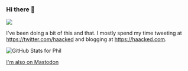 ### Hi there 👋

![](https://cloud.githubusercontent.com/assets/19977/12824530/79e28054-cb26-11e5-8480-da8a5b7db5d1.gif)

I've been doing a bit of this and that. I mostly spend my time tweeting at https://twitter.com/haacked and blogging at https://haacked.com.

![GitHub Stats for Phil](https://github-readme-stats.vercel.app/api?username=haacked&show_icons=true)

<a href="https://hachyderm.io/@haacked" rel="me">I'm also on Mastodon</a>
